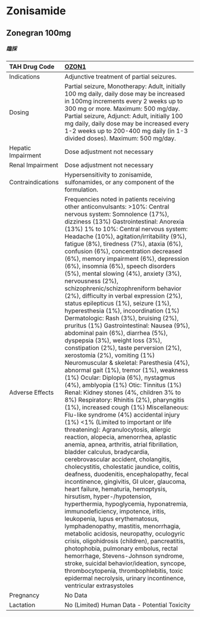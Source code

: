 # Zonisamide

## Zonegran 100mg

##### 臨採

| TAH Drug Code      | [OZON1](https://www.tahsda.org.tw/drugs/hissearch.php?drug_code=OZON1)                                                                                                                                                                                                                                                                                                                                                                                                                                                                                                                                                                                                                                                                                                                                                                                                                                                                                                                                                                                                                                                                                                                                                                                                                                                                                                                                                                                                                                                                                                                                                                                                                                                                                                                                                                                                                                                                                                                                                                                                                                                                                                                  |
|:-------------------|:----------------------------------------------------------------------------------------------------------------------------------------------------------------------------------------------------------------------------------------------------------------------------------------------------------------------------------------------------------------------------------------------------------------------------------------------------------------------------------------------------------------------------------------------------------------------------------------------------------------------------------------------------------------------------------------------------------------------------------------------------------------------------------------------------------------------------------------------------------------------------------------------------------------------------------------------------------------------------------------------------------------------------------------------------------------------------------------------------------------------------------------------------------------------------------------------------------------------------------------------------------------------------------------------------------------------------------------------------------------------------------------------------------------------------------------------------------------------------------------------------------------------------------------------------------------------------------------------------------------------------------------------------------------------------------------------------------------------------------------------------------------------------------------------------------------------------------------------------------------------------------------------------------------------------------------------------------------------------------------------------------------------------------------------------------------------------------------------------------------------------------------------------------------------------------------|
| Indications        | Adjunctive treatment of partial seizures.                                                                                                                                                                                                                                                                                                                                                                                                                                                                                                                                                                                                                                                                                                                                                                                                                                                                                                                                                                                                                                                                                                                                                                                                                                                                                                                                                                                                                                                                                                                                                                                                                                                                                                                                                                                                                                                                                                                                                                                                                                                                                                                                               |
| Dosing             | Partial seizure, Monotherapy: Adult, initially 100 mg daily, daily dose may be increased in 100mg increments every 2 weeks up to 300 mg or more. Maximum: 500 mg/day. Partial seizure, Adjunct: Adult, initially 100 mg daily, daily dose may be increased every 1-2 weeks up to 200-400 mg daily (in 1-3 divided doses). Maximum: 500 mg/day.                                                                                                                                                                                                                                                                                                                                                                                                                                                                                                                                                                                                                                                                                                                                                                                                                                                                                                                                                                                                                                                                                                                                                                                                                                                                                                                                                                                                                                                                                                                                                                                                                                                                                                                                                                                                                                          |
| Hepatic Impairment | Dose adjustment not necessary                                                                                                                                                                                                                                                                                                                                                                                                                                                                                                                                                                                                                                                                                                                                                                                                                                                                                                                                                                                                                                                                                                                                                                                                                                                                                                                                                                                                                                                                                                                                                                                                                                                                                                                                                                                                                                                                                                                                                                                                                                                                                                                                                           |
| Renal Impairment   | Dose adjustment not necessary                                                                                                                                                                                                                                                                                                                                                                                                                                                                                                                                                                                                                                                                                                                                                                                                                                                                                                                                                                                                                                                                                                                                                                                                                                                                                                                                                                                                                                                                                                                                                                                                                                                                                                                                                                                                                                                                                                                                                                                                                                                                                                                                                           |
| Contraindications  | Hypersensitivity to zonisamide, sulfonamides, or any component of the formulation.                                                                                                                                                                                                                                                                                                                                                                                                                                                                                                                                                                                                                                                                                                                                                                                                                                                                                                                                                                                                                                                                                                                                                                                                                                                                                                                                                                                                                                                                                                                                                                                                                                                                                                                                                                                                                                                                                                                                                                                                                                                                                                      |
| Adverse Effects    | Frequencies noted in patients receiving other anticonvulsants: >10%: Central nervous system: Somnolence (17%), dizziness (13%) Gastrointestinal: Anorexia (13%) 1% to 10%: Central nervous system: Headache (10%), agitation/irritability (9%), fatigue (8%), tiredness (7%), ataxia (6%), confusion (6%), concentration decreased (6%), memory impairment (6%), depression (6%), insomnia (6%), speech disorders (5%), mental slowing (4%), anxiety (3%), nervousness (2%), schizophrenic/schizophreniform behavior (2%), difficulty in verbal expression (2%), status epilepticus (1%), seizure (1%), hyperesthesia (1%), incoordination (1%) Dermatologic: Rash (3%), bruising (2%), pruritus (1%) Gastrointestinal: Nausea (9%), abdominal pain (6%), diarrhea (5%), dyspepsia (3%), weight loss (3%), constipation (2%), taste perversion (2%), xerostomia (2%), vomiting (1%) Neuromuscular & skeletal: Paresthesia (4%), abnormal gait (1%), tremor (1%), weakness (1%) Ocular: Diplopia (6%), nystagmus (4%), amblyopia (1%) Otic: Tinnitus (1%) Renal: Kidney stones (4%, children 3% to 8%) Respiratory: Rhinitis (2%), pharyngitis (1%), increased cough (1%) Miscellaneous: Flu-like syndrome (4%) accidental injury (1%) <1% (Limited to important or life threatening): Agranulocytosis, allergic reaction, alopecia, amenorrhea, aplastic anemia, apnea, arthritis, atrial fibrillation, bladder calculus, bradycardia, cerebrovascular accident, cholangitis, cholecystitis, cholestatic jaundice, colitis, deafness, duodenitis, encephalopathy, fecal incontinence, gingivitis, GI ulcer, glaucoma, heart failure, hematuria, hemoptysis, hirsutism, hyper-/hypotension, hyperthermia, hypoglycemia, hyponatremia, immunodeficiency, impotence, iritis, leukopenia, lupus erythematosus, lymphadenopathy, mastitis, menorrhagia, metabolic acidosis, neuropathy, oculogyric crisis, oligohidrosis (children), pancreatitis, photophobia, pulmonary embolus, rectal hemorrhage, Stevens-Johnson syndrome, stroke, suicidal behavior/ideation, syncope, thrombocytopenia, thrombophlebitis, toxic epidermal necrolysis, urinary incontinence, ventricular extrasystoles |
| Pregnancy          | No Data                                                                                                                                                                                                                                                                                                                                                                                                                                                                                                                                                                                                                                                                                                                                                                                                                                                                                                                                                                                                                                                                                                                                                                                                                                                                                                                                                                                                                                                                                                                                                                                                                                                                                                                                                                                                                                                                                                                                                                                                                                                                                                                                                                                 |
| Lactation          | No (Limited) Human Data - Potential Toxicity                                                                                                                                                                                                                                                                                                                                                                                                                                                                                                                                                                                                                                                                                                                                                                                                                                                                                                                                                                                                                                                                                                                                                                                                                                                                                                                                                                                                                                                                                                                                                                                                                                                                                                                                                                                                                                                                                                                                                                                                                                                                                                                                            |

